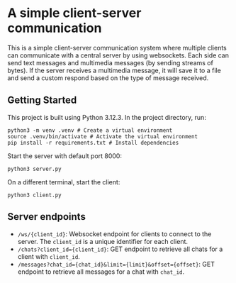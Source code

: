 # A simple client-server communication 
This is a simple client-server communication system where multiple clients can communicate with a central server by using websockets.
Each side can send text messages and multimedia messages (by sending streams of bytes). If the server receives a multimedia message, it will save it to a file and send a custom respond based on the type of message received.

## Getting Started
This project is built using Python 3.12.3. In the project directory, run:

```
python3 -m venv .venv # Create a virtual environment
source .venv/bin/activate # Activate the virtual environment
pip install -r requirements.txt # Install dependencies
```
Start the server with default port 8000:

```
python3 server.py
```
On a different terminal, start the client:

```
python3 client.py
```
## Server endpoints
- `/ws/{client_id}`: Websocket endpoint for clients to connect to the server. The `client_id` is a unique identifier for each client.
- `/chats?client_id={client_id}`: GET endpoint to retrieve all chats for a client with `client_id`.
- `/messages?chat_id={chat_id}&limit={limit}&offset={offset}`: GET endpoint to retrieve all messages for a chat with `chat_id`.